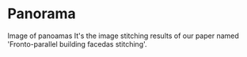 # Panorama
 Image of panoamas
It's the image stitching results of our paper named 'Fronto-parallel building facedas stitching'.
